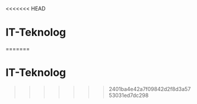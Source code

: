 <<<<<<< HEAD
# IT-Teknolog
 
=======
# IT-Teknolog
>>>>>>> 2401ba4e42a7f09842d2f8d3a5753031ed7dc298
